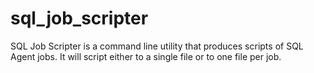 # sql_job_scripter
SQL Job Scripter is a command line utility that produces scripts of SQL Agent jobs. It will script either to a single file or to one file per job. 
